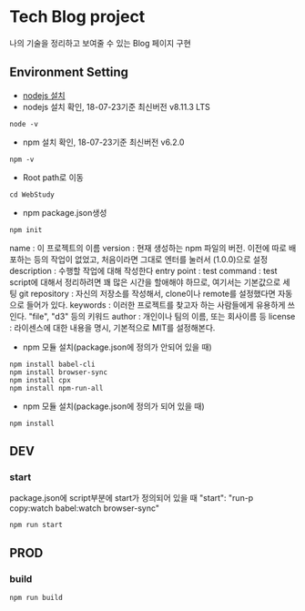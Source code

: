 # Tech Blog project
나의 기술을 정리하고 보여줄 수 있는 Blog 페이지 구현

## Environment Setting
 - [nodejs 설치](http://nodejs.org/en/)
 - nodejs 설치 확인, 18-07-23기준 최신버전 v8.11.3 LTS
 ```
 node -v
 ```
 - npm 설치 확인, 18-07-23기준 최신버전 v6.2.0
 ```
 npm -v
 ```
 - Root path로 이동
 ```
 cd WebStudy
 ```
 - npm package.json생성
 ```
 npm init
 ```
 name : 이 프로젝트의 이름
 version : 현재 생성하는 npm 파일의 버전. 이전에 따로 배포하는 등의 작업이 없었고, 처음이라면 그대로 엔터를 눌러서 (1.0.0)으로 설정
 description : 수행할 작업에 대해 작성한다
 entry point :
 test command : test script에 대해서 정리하려면 꽤 많은 시간을 할애해야 하므로, 여기서는 기본값으로 세팅
 git repository : 자신의 저장소를 작성해서, clone이나 remote를 설정했다면 자동으로 들어가 있다.
 keywords : 이러한 프로젝트를 찾고자 하는 사람들에게 유용하게 쓰인다. "file", "d3" 등의 키워드
 author : 개인이나 팀의 이름, 또는 회사이름 등
 license : 라이센스에 대한 내용을 명시, 기본적으로 MIT를 설정해본다.
 - npm 모듈 설치(package.json에 정의가 안되어 있을 때)
 ```
 npm install babel-cli    
 npm install browser-sync   
 npm install cpx   
 npm install npm-run-all
 ```
 - npm 모듈 설치(package.json에 정의가 되어 있을 때)
 ```
 npm install
 ```

## DEV
### start
 package.json에 script부분에 start가 정의되어 있을 때
 "start": "run-p copy:watch babel:watch browser-sync"
 ```
 npm run start
 ```
## PROD
### build
 ```
 npm run build
 ```
